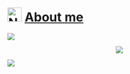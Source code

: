 <h1 align="left">
    <img src="https://avatars.githubusercontent.com/u/193817883?s=200&v=4" alt="NobleMajo" height="32" />
    <u>
        About me
    </u>
</h1>
<p align="center" display="inline">
<div style="position: relative; width: 100%;">
    <img src="https://capsule-render.vercel.app/api?type=venom&height=300&color=gradient&text=Sanformation&section=header&reversal=false&textBg=false&animation=blink&strokeWidth=0&fontColor=fff&desc=Do%20Follow%20for%20a%20cookie&descAlignY=64"/>

<p align="center">
    <img id="preview" src="https://komarev.com/ghpvc/?username=Sanformation&color=yellow">
</p>

<p><img src="https://readme-typing-svg.herokuapp.com?font=Dancing+Script&size=40&center=true&vCenter=true&width=1000&height=100&lines=Hello+Welcome+To+JLG+Github+Profile;I+Am+A+Fullstack+Developer.;I+Have+6+Month+Of+Experiences.">

 <div style="text-align: center; ">
    <div style="display: inline-block; height: 100%;">
        <picture>
            <source media="(prefers-color-scheme: light)" srcset="https://github-readme-activity-graph.vercel.app/graph?username=sanformation&theme=github-light&hide_border=false&hide_title=false&area=true&custom_title=Monthly%20Contribution%20Overview%20Across%20All%20Repositories" />
        </picture>
    </div>
</div>

<img width=100% src="https://capsule-render.vercel.app/api?type=waving&color=0:50faaa,100:fa50e3&height=120&section=footer"/>
